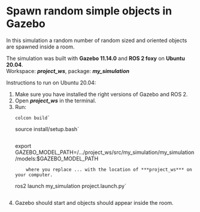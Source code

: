 # Spawn random simple objects in Gazebo

In this simulation a random number of random sized and oriented objects are spawned inside a room.

The simulation was built with **Gazebo 11.14.0** and **ROS 2 foxy** on **Ubuntu 20.04**.  
Workspace: ***project_ws***, package: ***my_simulation***

Instructions to run on Ubuntu 20.04:
1. Make sure you have installed the right versions of Gazebo and ROS 2.
2. Open ***project_ws*** in the terminal.
3. Run:
    ```
    colcon build`
    ```
    source install/setup.bash`
    ```
    ```
    export GAZEBO_MODEL_PATH=/.../project_ws/src/my_simulation/my_simulation/models:$GAZEBO_MODEL_PATH
    ```
        where you replace ... with the location of ***project_ws*** on your computer.
    ```
    ros2 launch my_simulation project.launch.py`
     ```
4. Gazebo should start and objects should appear inside the room.
